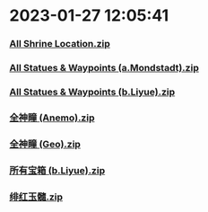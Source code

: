 # 2023-01-27 12:05:41

### [All Shrine Location.zip](https://raw.githubusercontent.com/Sam5440/Genshin_Impact_Teleport_Files/main/Genshin_Impact_Teleport/ManualOptimizationPoint/%5BOld%5DTeleportsALL%28Version_2.8%29/Chinese/Locs/Genshin/Z-Done/All%20Shrine%20Location.zip)

### [All Statues & Waypoints (a.Mondstadt).zip](https://raw.githubusercontent.com/Sam5440/Genshin_Impact_Teleport_Files/main/Genshin_Impact_Teleport/ManualOptimizationPoint/%5BOld%5DTeleportsALL%28Version_2.8%29/Chinese/Locs/Genshin/Z-Done/All%20Statues%20%26%20Waypoints%20%28a.Mondstadt%29.zip)

### [All Statues & Waypoints (b.Liyue).zip](https://raw.githubusercontent.com/Sam5440/Genshin_Impact_Teleport_Files/main/Genshin_Impact_Teleport/ManualOptimizationPoint/%5BOld%5DTeleportsALL%28Version_2.8%29/Chinese/Locs/Genshin/Z-Done/All%20Statues%20%26%20Waypoints%20%28b.Liyue%29.zip)

### [全神瞳 (Anemo).zip](https://raw.githubusercontent.com/Sam5440/Genshin_Impact_Teleport_Files/main/Genshin_Impact_Teleport/ManualOptimizationPoint/%5BOld%5DTeleportsALL%28Version_2.8%29/Chinese/Locs/Genshin/Z-Done/%E5%85%A8%E7%A5%9E%E7%9E%B3%20%28Anemo%29.zip)

### [全神瞳 (Geo).zip](https://raw.githubusercontent.com/Sam5440/Genshin_Impact_Teleport_Files/main/Genshin_Impact_Teleport/ManualOptimizationPoint/%5BOld%5DTeleportsALL%28Version_2.8%29/Chinese/Locs/Genshin/Z-Done/%E5%85%A8%E7%A5%9E%E7%9E%B3%20%28Geo%29.zip)

### [所有宝箱 (b.Liyue).zip](https://raw.githubusercontent.com/Sam5440/Genshin_Impact_Teleport_Files/main/Genshin_Impact_Teleport/ManualOptimizationPoint/%5BOld%5DTeleportsALL%28Version_2.8%29/Chinese/Locs/Genshin/Z-Done/%E6%89%80%E6%9C%89%E5%AE%9D%E7%AE%B1%20%28b.Liyue%29.zip)

### [绯红玉髓.zip](https://raw.githubusercontent.com/Sam5440/Genshin_Impact_Teleport_Files/main/Genshin_Impact_Teleport/ManualOptimizationPoint/%5BOld%5DTeleportsALL%28Version_2.8%29/Chinese/Locs/Genshin/Z-Done/%E7%BB%AF%E7%BA%A2%E7%8E%89%E9%AB%93.zip)

